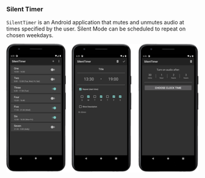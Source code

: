 ### **Silent Timer**
`SilentTimer` is an Android application that mutes and unmutes audio at times specified by the user. Silent Mode can be scheduled to repeat on chosen weekdays.

![](https://github.com/llisaeva/Silent-Timer/blob/remade/demo-img/demo_screenshot.png)
